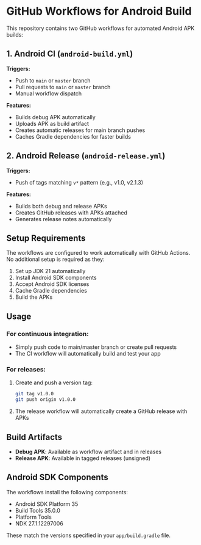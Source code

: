 # GitHub Workflows for Android Build

This repository contains two GitHub workflows for automated Android APK builds:

## 1. Android CI (`android-build.yml`)

**Triggers:**
- Push to `main` or `master` branch
- Pull requests to `main` or `master` branch
- Manual workflow dispatch

**Features:**
- Builds debug APK automatically
- Uploads APK as build artifact
- Creates automatic releases for main branch pushes
- Caches Gradle dependencies for faster builds

## 2. Android Release (`android-release.yml`)

**Triggers:**
- Push of tags matching `v*` pattern (e.g., v1.0, v2.1.3)

**Features:**
- Builds both debug and release APKs
- Creates GitHub releases with APKs attached
- Generates release notes automatically

## Setup Requirements

The workflows are configured to work automatically with GitHub Actions. No additional setup is required as they:

1. Set up JDK 21 automatically
2. Install Android SDK components
3. Accept Android SDK licenses
4. Cache Gradle dependencies
5. Build the APKs

## Usage

### For continuous integration:
- Simply push code to main/master branch or create pull requests
- The CI workflow will automatically build and test your app

### For releases:
1. Create and push a version tag:
   ```bash
   git tag v1.0.0
   git push origin v1.0.0
   ```
2. The release workflow will automatically create a GitHub release with APKs

## Build Artifacts

- **Debug APK**: Available as workflow artifact and in releases
- **Release APK**: Available in tagged releases (unsigned)

## Android SDK Components

The workflows install the following components:
- Android SDK Platform 35
- Build Tools 35.0.0
- Platform Tools
- NDK 27.1.12297006

These match the versions specified in your `app/build.gradle` file.